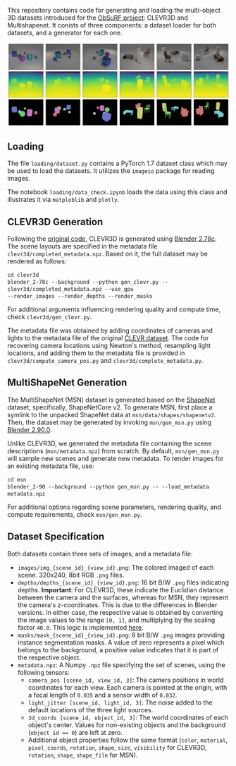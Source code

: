 This repository contains code for generating and loading the multi-object 3D datasets introduced for
the [ObSuRF project](https://stelzner.github.io/obsurf/): CLEVR3D and Multishapenet. It conists of
three components: a dataset loader for both datasets, and a generator for each one.

<img src="overview.png" width="800px">

## Loading
The file `loading/dataset.py` contains a PyTorch 1.7 dataset class which may be used to load the datasets. It utilizes the `imageio` package for reading images.

The notebook `loading/data_check.ipynb` loads the data using this class and illustrates it via `matploblib` and `plotly`.

## CLEVR3D Generation

Following the [original code](https://github.com/facebookresearch/clevr-dataset-gen), CLEVR3D is generated using [Blender 2.78c](https://download.blender.org/release/Blender2.78/).
The scene layouts are specified in the metadata file `clevr3d/completed_metadata.npz`.
Based on it, the full dataset may be rendered as follows:
```
cd clevr3d
blender_2-78c --background --python gen_clevr.py -- clevr3d/completed_metadata.npz --use_gpu
--render_images --render_depths --render_masks
```

For additional arguments influencing rendering quality and compute time, check `clevr3d/gen_clevr.py`.

The metadata file was obtained by adding coordinates of cameras and lights to the metadata file of
the original [CLEVR dataset](https://cs.stanford.edu/people/jcjohns/clevr/).
The code for recovering camera locations using Newton's method, resampling light locations, and
adding them to the metadata file is provided in `clevr3d/compute_camera_pos.py` and
`clevr3d/complete_metadata.py`.

## MultiShapeNet Generation

The MultiShapeNet (MSN) dataset is generated based on the [ShapeNet](https://shapenet.org) dataset,
specifically, ShapeNetCore v2. To generate MSN, first place a symlink to the unpacked
ShapeNet data at `msn/data/shapes/shapenetv2`. Then, the dataset may be generated by invoking
`msn/gen_msn.py` using [Blender 2.90.0](https://download.blender.org/release/Blender2.90/).

Unlike CLEVR3D, we generated the metadata file containing the scene descriptions
(`msn/metadata.npz`) from scratch. By default, `msn/gen_msn.py` will sample new scenes and
generate new metadata. To render images for an existing metadata file, use:
```
cd msn
blender_2-90 --background --python gen_msn.py -- --load_metadata metadata.npz
```

For additional options regarding scene parameters, rendering quality, and compute requirements, check
`msn/gen_msn.py`.


## Dataset Specification

Both datasets contain three sets of images, and a metadata file:

* `images/img_{scene_id}_{view_id}.png`: The colored imaged of each scene. 320x240, 8bit RGB `.png`
  files.
* `depths/depths_{scene_id}_{view_id}.png`: 16 bit B/W `.png` files indicating depths.
  __Important__: For CLEVR3D, these indicate the Euclidian distance between the camera and the
  surfaces, whereas for MSN, they represent the camera's z-coordinates. This is due to the
  differences in Blender versions. In either case, the respective value is obtained by converting
  the image values to the range `[0, 1]`, and multiplying by the scaling factor `40.0`. This logic
  is implemented
  [here](https://github.com/stelzner/multi_object_3d_datasets/blob/a2faeeb0307f82c3bee8ede25019be970e18765c/loading/dataset.py#L86).
* `masks/mask_{scene_id}_{view_id}.png`: 8 bit B/W `.png` images providing instance segmentation
  masks. A value of zero represents a pixel which belongs to the background, a positive value
  indicates that it is part of the respective object.
* `metadata.npz`: A Numpy `.npz` file specifying the set of scenes, using the following tensors:
  - `camera_pos [scene_id, view_id, 3]`: The camera positions in world coordinates for each view.
    Each camera is pointed at the origin, with a focal length of `0.035` and a sensor width of
    `0.032`.
  - `light_jitter [scene_id, light_id, 3]`: The noise added to the default locations of the three light sources.
  - `3d_coords [scene_id, object_id, 3]`: The world coordinates of each object's center. Values for
    non-existing objects and the background (`object_id == 0`) are left at zero.
  - Additional object properties follow the same format (`color`, `material`, `pixel_coords`,
    `rotation`, `shape`, `size`, `visibility` for CLEVR3D, `rotation`, `shape`, `shape_file` for
    MSN).






